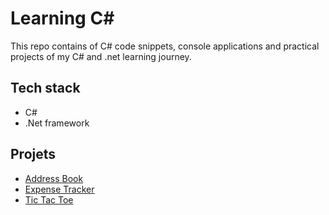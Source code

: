 # Learning C#

This repo contains of C# code snippets, console applications and practical projects of my C# and .net learning journey.

## Tech stack

- C#
- .Net framework

## Projets

- [Address Book](./address-book/Address%20Book/Program.cs)
- [Expense Tracker](./expense-tracker/Expense%20Tracker/Program.cs)
- [Tic Tac Toe](./tic-tac-toe/Tic%20Tac%20Toe/Program.cs)